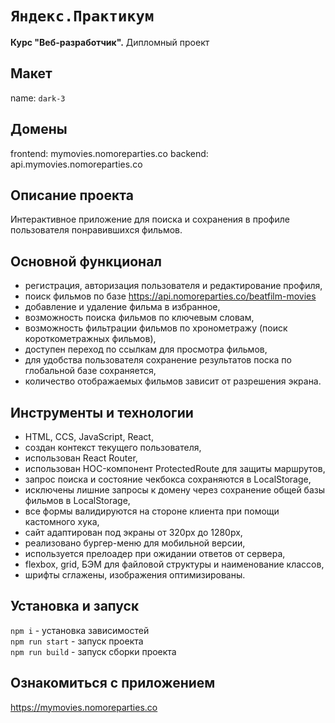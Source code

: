 # `Яндекс.Практикум`
**Курс "Веб-разработчик".** Дипломный проект 

## Макет
name: `dark-3`

## Домены
frontend: mymovies.nomoreparties.co
backend: api.mymovies.nomoreparties.co

## Описание проекта
Интерактивное приложение для поиска и сохранения в профиле пользователя понравившихся фильмов.

## Основной функционал
* регистрация, авторизация пользователя и редактирование профиля,
* поиск фильмов по базе https://api.nomoreparties.co/beatfilm-movies
* добавление и удаление фильма в избранное,
* возможность поиска фильмов по ключевым словам,
* возможность фильтрации фильмов по хронометражу (поиск короткометражных фильмов),
* доступен переход по ссылкам для просмотра фильмов,
* для удобства пользователя сохранение результатов поска по глобальной базе сохраняется,
* количество отображаемых фильмов зависит от разрешения экрана.

## Инструменты и технологии
* HTML, CCS, JavaScript, React,
* создан контекст текущего пользователя,
* использован React Router,
* использован HOC-компонент ProtectedRoute для защиты маршрутов,
* запрос поиска и состояние чекбокса сохраняются в LocalStorage,
* исключены лишние запросы к домену через сохранение общей базы фильмов в LocalStorage,
* все формы валидируются на стороне клиента при помощи кастомного хука,
* сайт адаптирован под экраны от 320px до 1280px,
* реализовано бургер-меню для мобильной версии,
* используется прелоадер при ожидании ответов от сервера,
* flexbox, grid, БЭМ для файловой структуры и наименование классов,
* шрифты сглажены, изображения оптимизированы.

## Установка и запуск
`npm i` - установка зависимостей  
`npm run start` - запуск проекта  
`npm run build` - запуск сборки проекта  

## Ознакомиться с приложением 
https://mymovies.nomoreparties.co